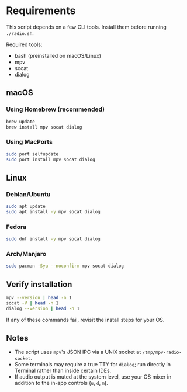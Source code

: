 # Requirements

This script depends on a few CLI tools. Install them before running `./radio.sh`.

Required tools:
- bash (preinstalled on macOS/Linux)
- mpv
- socat
- dialog

## macOS
### Using Homebrew (recommended)
```bash
brew update
brew install mpv socat dialog
```

### Using MacPorts
```bash
sudo port selfupdate
sudo port install mpv socat dialog
```

## Linux
### Debian/Ubuntu
```bash
sudo apt update
sudo apt install -y mpv socat dialog
```

### Fedora
```bash
sudo dnf install -y mpv socat dialog
```

### Arch/Manjaro
```bash
sudo pacman -Syu --noconfirm mpv socat dialog
```

## Verify installation
```bash
mpv --version | head -n 1
socat -V | head -n 1
dialog --version | head -n 1
```

If any of these commands fail, revisit the install steps for your OS.

## Notes
- The script uses `mpv`'s JSON IPC via a UNIX socket at `/tmp/mpv-radio-socket`.
- Some terminals may require a true TTY for `dialog`; run directly in Terminal rather than inside certain IDEs.
- If audio output is muted at the system level, use your OS mixer in addition to the in-app controls (`u`, `d`, `m`).
